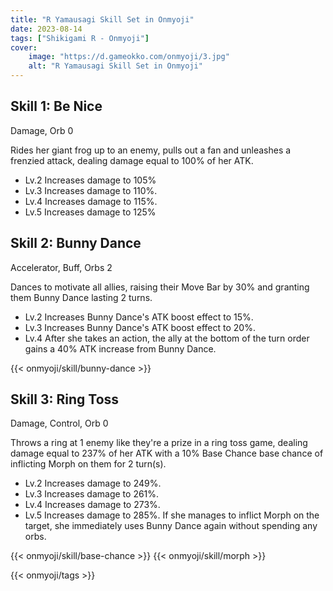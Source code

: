```yaml
---
title: "R Yamausagi Skill Set in Onmyoji"
date: 2023-08-14   
tags: ["Shikigami R - Onmyoji"]
cover:
    image: "https://d.gameokko.com/onmyoji/3.jpg" 
    alt: "R Yamausagi Skill Set in Onmyoji"  
---
```


## Skill 1: Be Nice
Damage, Orb 0

Rides her giant frog up to an enemy, pulls out a fan and unleashes a frenzied attack, dealing damage equal to 100% of her ATK.

- Lv.2 Increases damage to 105%
- Lv.3 Increases damage to 110%.
- Lv.4 Increases damage to 115%.
- Lv.5 Increases damage to 125%

## Skill 2: Bunny Dance
Accelerator, Buff, Orbs 2 

Dances to motivate all allies, raising their Move Bar by 30% and granting them Bunny Dance lasting 2 turns.

- Lv.2 Increases Bunny Dance's ATK boost effect to 15%.
- Lv.3 Increases Bunny Dance's ATK boost effect to 20%.
- Lv.4 After she takes an action, the ally at the bottom of the turn order gains a 40% ATK increase from Bunny Dance.
 
{{< onmyoji/skill/bunny-dance >}} 
  
## Skill 3: Ring Toss
Damage, Control, Orb 0

Throws a ring at 1 enemy like they're a prize in a ring toss game, dealing damage equal to 237% of her ATK with a 10% Base Chance base chance of inflicting Morph on them for 2 turn(s).

- Lv.2 Increases damage to 249%.
- Lv.3 Increases damage to 261%.
- Lv.4 Increases damage to 273%.
- Lv.5 Increases damage to 285%. If she manages to inflict Morph on the target, she immediately uses Bunny Dance again without spending any orbs.

{{< onmyoji/skill/base-chance >}}
{{< onmyoji/skill/morph >}}

{{< onmyoji/tags >}}